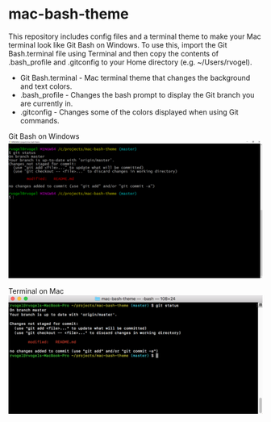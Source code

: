 # mac-bash-theme
This repository includes config files and a terminal theme to make your Mac terminal look like Git Bash on Windows. To use this, import the Git Bash.terminal file using Terminal and then copy the contents of .bash_profile and .gitconfig to your Home directory (e.g. ~/Users/rvogel).
* Git Bash.terminal - Mac terminal theme that changes the background and text colors.
* .bash_profile - Changes the bash prompt to display the Git branch you are currently in.
* .gitconfig - Changes some of the colors displayed when using Git commands.

Git Bash on Windows
![alt-text](https://github.com/ryanavogel/mac-bash-theme/blob/master/git-bash-windows.png "Git Bash on Windows")

Terminal on Mac
![alt-text](https://github.com/ryanavogel/mac-bash-theme/blob/master/terminal-mac.png "Terminal on Mac")
